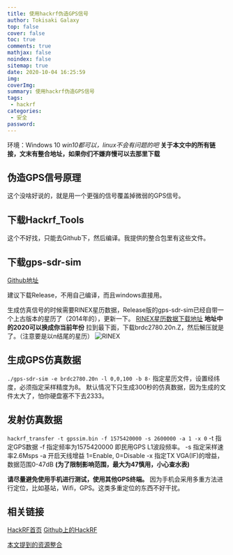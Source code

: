 ```yaml
---
title: 使用hackrf伪造GPS信号
author: Tokisaki Galaxy
top: false
cover: false
toc: true
comments: true
mathjax: false
noindex: false
sitemap: true
date: 2020-10-04 16:25:59
img:
coverImg:
summary: 使用hackrf伪造GPS信号
tags:
 - hackrf
categories:
 - 安全
password:
---
```


环境：Windows 10
*win10都可以，linux不会有问题的吧*
**关于本文中的所有链接，文末有整合地址，如果你们不嫌弃慢可以去那里下载**

## 伪造GPS信号原理
这个没啥好说的，就是用一个更强的信号覆盖掉微弱的GPS信号。

## 下载Hackrf_Tools
这个不好找，只能去Github下，然后编译。我提供的整合包里有这些文件。

## 下载gps-sdr-sim
[Github地址](https://github.com/osqzss/gps-sdr-sim)

建议下载Release，不用自己编译，而且windows直接用。

生成仿真信号的时候需要RINEX星历数据，Release版的gps-sdr-sim已经自带一个上古版本的星历了（2014年的），更新一下。
[RINEX星历数据下载地址](ftp://cddis.gsfc.nasa.gov/pub/gps/data/daily/2020/brdc/)
**地址中的2020可以换成你当前年份**
拉到最下面，下载brdc2780.20n.Z，然后解压就是了。（注意要是以n结尾的星历）
![RINEX](https://cdn.jsdelivr.net/gh/Tokisaki-Galaxy/res/site/source/_posts/hackrf/RINEX.png)

## 生成GPS仿真数据
`./gps-sdr-sim -e brdc2780.20n -l 0,0,100 -b 8·`
指定星历文件，设置经纬度，必须指定采样精度为8。
默认情况下只生成300秒的仿真数据，因为生成的文件太大了，怕你硬盘塞不下去2333。

## 发射仿真数据
`hackrf_transfer -t gpssim.bin -f 1575420000 -s 2600000 -a 1 -x 0`
-t 指定GPS数据
-f 指定频率为1575420000 即民用GPS L1波段频率。
-s 指定采样速率2.6Msps
-a 开启天线增益 1=Enable, 0=Disable
-x 指定TX VGA(IF)的增益，数据范围0-47dB **(为了限制影响范围，最大为47慎用，小心查水表)**

**请尽量避免使用手机进行测试，使用其他GPS终端。**
因为手机会采用多重方法进行定位，比如基站，Wifi，GPS。这类多重定位的东西不好干扰。

## 相关链接
[HackRF首页](http://www.hackrf.net/)
[Github上的HackRF](https://github.com/mossmann/hackrf)

[本文提到的资源整合](hackrf/hackrf.7z)